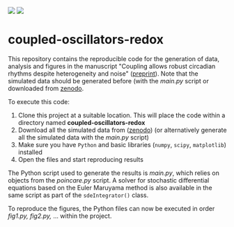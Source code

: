 <!-- badges: start -->
<!--<a href="https://www.ncbi.nlm.nih.gov/geo/query/acc.cgi?acc=GSE205155"><img src="https://img.shields.io/badge/Data-GSE205155-green.svg?style=plastic" alt="" /></a>-->
[![](https://img.shields.io/badge/Data-10.1101/2022.06.03.494693-green.svg)](https://doi.org/10.1101/2022.06.03.494693)
[![](https://img.shields.io/badge/Preprint-10.1101/2022.06.03.494693-yellow.svg)](https://doi.org/10.1101/2022.06.03.494693)
<!--[![](https://img.shields.io/badge/Data-10.1101/2022.06.03.494693-blue.svg)](https://doi.org/10.1101/2022.06.03.494693)-->
 <!-- badges: end -->

# coupled-oscillators-redox

This repository contains the reproducible code for the generation of data, analysis and figures in the manuscript "Coupling allows robust circadian rhythms despite heterogeneity and noise" ([preprint](https://www.biorxiv.org/)). Note that the simulated data should be generated before (with the *main.py* script or downloaded from [zenodo](https://www.zenodo.org/).

To execute this code:

1. Clone this project at a suitable location. This will place the code within a directory named **coupled-oscillators-redox**
2. Download all the simulated data from ([zenodo](https://www.zenodo.org/)) (or alternatively generate all the simulated data with the *main.py* script)
3. Make sure you have `Python` and basic libraries (`numpy`, `scipy`, `matplotlib`) installed
4. Open the files and start reproducing results

The Python script used to generate the results is *main.py*, which relies on objects from the *poincare.py* script. A solver for stochastic differential equations based on the Euler Maruyama method is also available in the same script as part of the `sdeIntegrator()` class.

To reproduce the figures, the Python files can now be executed in order *fig1.py, fig2.py,* ... within the project.
